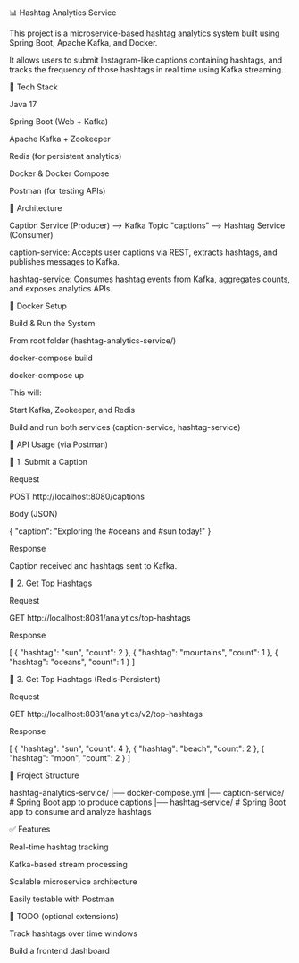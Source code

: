 📊 Hashtag Analytics Service

This project is a microservice-based hashtag analytics system built using Spring Boot, Apache Kafka, and Docker.

It allows users to submit Instagram-like captions containing hashtags, and tracks the frequency of those hashtags in real time using Kafka streaming.

🚀 Tech Stack

Java 17

Spring Boot (Web + Kafka)

Apache Kafka + Zookeeper

Redis (for persistent analytics)

Docker & Docker Compose

Postman (for testing APIs)

🧱 Architecture

Caption Service (Producer) --> Kafka Topic "captions" --> Hashtag Service (Consumer)

caption-service: Accepts user captions via REST, extracts hashtags, and publishes messages to Kafka.

hashtag-service: Consumes hashtag events from Kafka, aggregates counts, and exposes analytics APIs.

🐳 Docker Setup

Build & Run the System

From root folder (hashtag-analytics-service/)

docker-compose build

docker-compose up

This will:

Start Kafka, Zookeeper, and Redis

Build and run both services (caption-service, hashtag-service)

🥪 API Usage (via Postman)

🔹 1. Submit a Caption

Request

POST http://localhost:8080/captions

Body (JSON)

{
  "caption": "Exploring the #oceans and #sun today!"
}

Response

Caption received and hashtags sent to Kafka.

🔹 2. Get Top Hashtags

Request

GET http://localhost:8081/analytics/top-hashtags

Response

[
  {
    "hashtag": "sun",
    "count": 2
  },
  {
    "hashtag": "mountains",
    "count": 1
  },
  {
    "hashtag": "oceans",
    "count": 1
  }
]

🔹 3. Get Top Hashtags (Redis-Persistent)

Request

GET http://localhost:8081/analytics/v2/top-hashtags

Response

[
  {
    "hashtag": "sun",
    "count": 4
  },
  {
    "hashtag": "beach",
    "count": 2
  },
  {
    "hashtag": "moon",
    "count": 2
  }
]

📂 Project Structure

hashtag-analytics-service/
|── docker-compose.yml
|── caption-service/         # Spring Boot app to produce captions
|── hashtag-service/         # Spring Boot app to consume and analyze hashtags

✅ Features

Real-time hashtag tracking

Kafka-based stream processing

Scalable microservice architecture

Easily testable with Postman

📜 TODO (optional extensions)

Track hashtags over time windows

Build a frontend dashboard
